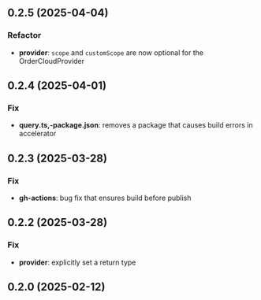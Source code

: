 ## 0.2.5 (2025-04-04)

### Refactor

- **provider**: `scope` and `customScope` are now optional for the OrderCloudProvider

## 0.2.4 (2025-04-01)

### Fix

- **query.ts,-package.json**: removes a package that causes build errors in accelerator

## 0.2.3 (2025-03-28)

### Fix

- **gh-actions**: bug fix that ensures build before publish

## 0.2.2 (2025-03-28)

### Fix

- **provider**: explicitly set a return type

## 0.2.0 (2025-02-12)
